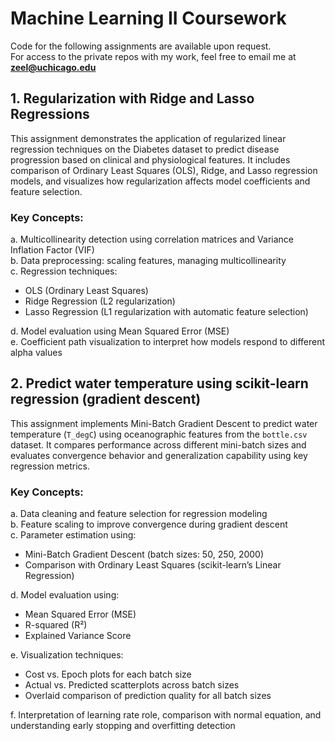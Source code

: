 # Machine Learning II Coursework 

Code for the following assignments are available upon request.  
For access to the private repos with my work, feel free to email me at **zeel@uchicago.edu**

## 1. Regularization with Ridge and Lasso Regressions

This assignment demonstrates the application of regularized linear regression techniques on the Diabetes dataset to predict disease progression based on clinical and physiological features. It includes comparison of Ordinary Least Squares (OLS), Ridge, and Lasso regression models, and visualizes how regularization affects model coefficients and feature selection.

### Key Concepts:

a. Multicollinearity detection using correlation matrices and Variance Inflation Factor (VIF)  
b. Data preprocessing: scaling features, managing multicollinearity  
c. Regression techniques:
- OLS (Ordinary Least Squares)  
- Ridge Regression (L2 regularization)  
- Lasso Regression (L1 regularization with automatic feature selection)  

d. Model evaluation using Mean Squared Error (MSE)  
e. Coefficient path visualization to interpret how models respond to different alpha values

## 2. Predict water temperature using scikit-learn regression (gradient descent)

This assignment implements Mini-Batch Gradient Descent to predict water temperature (`T_degC`) using oceanographic features from the `bottle.csv` dataset. It compares performance across different mini-batch sizes and evaluates convergence behavior and generalization capability using key regression metrics.

### Key Concepts:

a. Data cleaning and feature selection for regression modeling  
b. Feature scaling to improve convergence during gradient descent  
c. Parameter estimation using:
- Mini-Batch Gradient Descent (batch sizes: 50, 250, 2000)  
- Comparison with Ordinary Least Squares (scikit-learn’s Linear Regression)

d. Model evaluation using:
- Mean Squared Error (MSE)  
- R-squared (R²)  
- Explained Variance Score  

e. Visualization techniques:
- Cost vs. Epoch plots for each batch size  
- Actual vs. Predicted scatterplots across batch sizes  
- Overlaid comparison of prediction quality for all batch sizes  

f. Interpretation of learning rate role, comparison with normal equation, and understanding early stopping and overfitting detection
